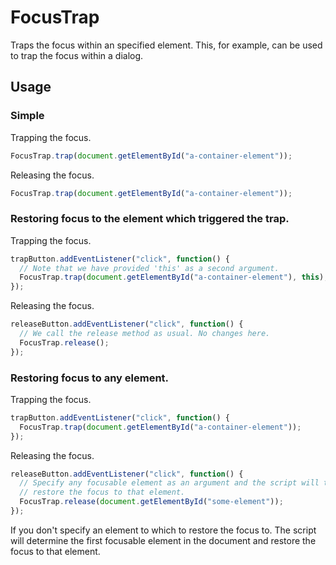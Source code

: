 # FocusTrap
Traps the focus within an specified element. This, for example, can be used to trap the focus within a dialog.

## Usage

### Simple
Trapping the focus.
```javascript
FocusTrap.trap(document.getElementById("a-container-element"));
```
Releasing the focus.
```javascript
FocusTrap.trap(document.getElementById("a-container-element"));
```

### Restoring focus to the element which triggered the trap.
Trapping the focus.
```javascript
trapButton.addEventListener("click", function() {
  // Note that we have provided 'this' as a second argument.
  FocusTrap.trap(document.getElementById("a-container-element"), this);
});
```
Releasing the focus.
```javascript
releaseButton.addEventListener("click", function() {
  // We call the release method as usual. No changes here.
  FocusTrap.release();
});
```

### Restoring focus to any element.
Trapping the focus.
```javascript
trapButton.addEventListener("click", function() {
  FocusTrap.trap(document.getElementById("a-container-element"));
});
```
Releasing the focus.
```javascript
releaseButton.addEventListener("click", function() {
  // Specify any focusable element as an argument and the script will try to
  // restore the focus to that element.
  FocusTrap.release(document.getElementById("some-element"));
});
```
If you don't specify an element to which to restore the focus to. The script will determine the first focusable element in the document and restore the focus to that element.
